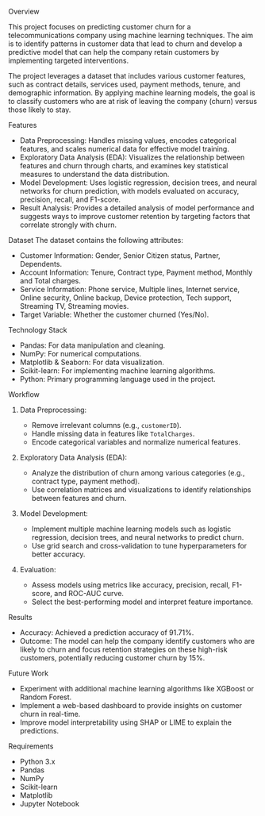 
 Overview

This project focuses on predicting customer churn for a telecommunications company using machine learning techniques. The aim is to identify patterns in customer data that lead to churn and develop a predictive model that can help the company retain customers by implementing targeted interventions.

The project leverages a dataset that includes various customer features, such as contract details, services used, payment methods, tenure, and demographic information. By applying machine learning models, the goal is to classify customers who are at risk of leaving the company (churn) versus those likely to stay.

 Features
- Data Preprocessing: Handles missing values, encodes categorical features, and scales numerical data for effective model training.
- Exploratory Data Analysis (EDA): Visualizes the relationship between features and churn through charts, and examines key statistical measures to understand the data distribution.
- Model Development: Uses logistic regression, decision trees, and neural networks for churn prediction, with models evaluated on accuracy, precision, recall, and F1-score.
- Result Analysis: Provides a detailed analysis of model performance and suggests ways to improve customer retention by targeting factors that correlate strongly with churn.

 Dataset
The dataset contains the following attributes:
- Customer Information: Gender, Senior Citizen status, Partner, Dependents.
- Account Information: Tenure, Contract type, Payment method, Monthly and Total charges.
- Service Information: Phone service, Multiple lines, Internet service, Online security, Online backup, Device protection, Tech support, Streaming TV, Streaming movies.
- Target Variable: Whether the customer churned (Yes/No).

 Technology Stack
- Pandas: For data manipulation and cleaning.
- NumPy: For numerical computations.
- Matplotlib & Seaborn: For data visualization.
- Scikit-learn: For implementing machine learning algorithms.
- Python: Primary programming language used in the project.

 Workflow
1. Data Preprocessing:
   - Remove irrelevant columns (e.g., `customerID`).
   - Handle missing data in features like `TotalCharges`.
   - Encode categorical variables and normalize numerical features.

2. Exploratory Data Analysis (EDA):
   - Analyze the distribution of churn among various categories (e.g., contract type, payment method).
   - Use correlation matrices and visualizations to identify relationships between features and churn.

3. Model Development:
   - Implement multiple machine learning models such as logistic regression, decision trees, and neural networks to predict churn.
   - Use grid search and cross-validation to tune hyperparameters for better accuracy.
   
4. Evaluation:
   - Assess models using metrics like accuracy, precision, recall, F1-score, and ROC-AUC curve.
   - Select the best-performing model and interpret feature importance.

 Results
- Accuracy: Achieved a prediction accuracy of 91.71%.
- Outcome: The model can help the company identify customers who are likely to churn and focus retention strategies on these high-risk customers, potentially reducing customer churn by 15%.

 Future Work
- Experiment with additional machine learning algorithms like XGBoost or Random Forest.
- Implement a web-based dashboard to provide insights on customer churn in real-time.
- Improve model interpretability using SHAP or LIME to explain the predictions.

 Requirements
- Python 3.x
- Pandas
- NumPy
- Scikit-learn
- Matplotlib
- Jupyter Notebook

